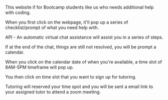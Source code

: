 This website if for Bootcamp students like us who needs additional help with coding.

When you first click on the webpage, it'll pop up a series of checklist/prompt of what you need help with.

API - An automatic virtual chat assistance will assist you in a series of steps.

If at the end of the chat, things are still not resolved, you will be prompt a calendar.

When you click on the calendar date of when you're available, a time slot of 8AM-5PM timeframe will pop up.

You then click on time slot that you want to sign up for tutoring.

Tutoring will reserved your time spot and you will be sent a email link to your assigned tutor to attend a zoom meeting.